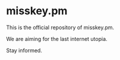 # misskey.pm
This is the official repository of misskey.pm.

We are aiming for the last internet utopia.

Stay informed.

